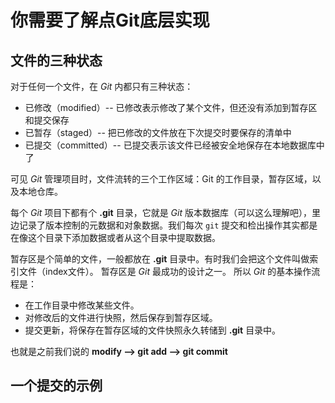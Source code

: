 
# 你需要了解点Git底层实现

## 文件的三种状态
对于任何一个文件，在 *Git* 内都只有三种状态：

* 已修改（modified）-- 已修改表示修改了某个文件，但还没有添加到暂存区和提交保存  
* 已暂存（staged）-- 把已修改的文件放在下次提交时要保存的清单中  
* 已提交（committed）-- 已提交表示该文件已经被安全地保存在本地数据库中了  

可见 *Git* 管理项目时，文件流转的三个工作区域：Git 的工作目录，暂存区域，以及本地仓库。

每个 *Git* 项目下都有个 **.git** 目录，它就是 *Git* 版本数据库（可以这么理解吧），里边记录了版本控制的元数据和对象数据。我们每次 `git` 提交和检出操作其实都是在像这个目录下添加数据或者从这个目录中提取数据。  

暂存区是个简单的文件，一般都放在 **.git** 目录中。有时我们会把这个文件叫做索引文件（index文件）。
暂存区是 *Git* 最成功的设计之一。 
所以 *Git* 的基本操作流程是： 
  
* 在工作目录中修改某些文件。  
* 对修改后的文件进行快照，然后保存到暂存区域。  
* 提交更新，将保存在暂存区域的文件快照永久转储到 **.git** 目录中。

也就是之前我们说的 **modify --> git add --> git commit**

## 一个提交的示例
